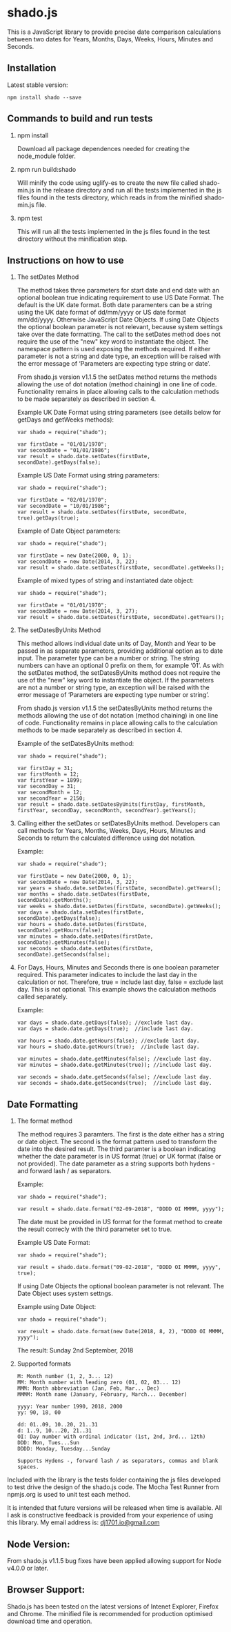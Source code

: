 shado.js
========

This is a JavaScript library to provide precise date comparison calculations between two dates for Years, Months, Days, Weeks, Hours, Minutes and Seconds.

Installation
------------

Latest stable version:

    npm install shado --save

Commands to build and run tests
-------------------------------

1.  npm install

    Download all package dependences needed for creating the node_module folder.

2.  npm run build:shado

    Will minify the code using uglify-es to create the new file called shado-min.js in the release directory and run all the tests implemented in the js files found in the tests directory, which reads in from the minified shado-min.js file.

3.  npm test

    This will run all the tests implemented in the js files found in the test directory without the minification step.

Instructions on how to use
--------------------------

1.  The setDates Method

    The method takes three parameters for start date and end date with an optional boolean true indicating requirement to use US Date Format.  The default is the UK date format.  Both date paramenters can be a string using the UK date format of dd/mm/yyyy or US date format mm/dd/yyyy.  Otherwise JavaScript Date Objects.  If using Date Objects the optional boolean parameter is not relevant, because system settings take over the date formatting.  The call to the setDates method does not require the use of the "new" key word to instantiate the object.  The namespace pattern is used exposing the methods required.  If either parameter is not a string and date type, an exception will be raised with the error message of ‘Parameters are expecting type string or date’.

    From shado.js version v1.1.5 the setDates method returns the methods allowing the use of dot notation (method chaining) in one line of code.  Functionality remains in place allowing calls to the calculation methods to be made separately as described in section 4.

    Example UK Date Format using string parameters (see details below for getDays and getWeeks methods):

        var shado = require("shado");

        var firstDate = "01/01/1970";
        var secondDate = "01/01/1986";
        var result = shado.date.setDates(firstDate, secondDate).getDays(false);

    Example US Date Format using string parameters:

        var shado = require("shado");

        var firstDate = "02/01/1970";
        var secondDate = "10/01/1986";
        var result = shado.date.setDates(firstDate, secondDate, true).getDays(true);

    Example of Date Object parameters:

        var shado = require("shado");

        var firstDate = new Date(2000, 0, 1);
        var secondDate = new Date(2014, 3, 22);
        var result = shado.date.setDates(firstDate, secondDate).getWeeks();

    Example of mixed types of string and instantiated date object:

        var shado = require("shado");

        var firstDate = "01/01/1970";
        var secondDate = new Date(2014, 3, 27);
        var result = shado.date.setDates(firstDate, secondDate).getYears();

2.  The setDatesByUnits Method

    This method allows individual date units of Day, Month and Year to be passed in as separate parameters, providing additional option as to date input.  The parameter type can be a number or string.  The string numbers can have an optional 0 prefix on them, for example ‘01’.  As with the setDates method, the setDatesByUnits method does not require the use of the "new" key word to instantiate the object.   If the parameters are not a number or string type, an exception will be raised with the error message of ‘Parameters are expecting type number or string’.

    From shado.js version v1.1.5 the setDatesByUnits method returns the methods allowing the use of dot notation (method chaining) in one line of code.  Functionality remains in place allowing calls to the calculation methods to be made separately as described in section 4.

    Example of the setDatesByUnits method:

        var shado = require("shado");

        var firstDay = 31;
        var firstMonth = 12;
        var firstYear = 1899;
        var secondDay = 31;
        var secondMonth = 12;
        var secondYear = 2150;
        var result = shado.date.setDatesByUnits(firstDay, firstMonth, firstYear, secondDay, secondMonth, secondYear).getYears();

3.  Calling either the setDates or setDatesByUnits method.  Developers can call methods for Years, Months, Weeks, Days, Hours, Minutes and Seconds to return the calculated difference using dot notation.       

    Example:

        var shado = require("shado");

        var firstDate = new Date(2000, 0, 1);
        var secondDate = new Date(2014, 3, 22);
        var years = shado.date.setDates(firstDate, secondDate).getYears();
        var months = shado.date.setDates(firstDate, secondDate).getMonths();
        var weeks = shado.date.setDates(firstDate, secondDate).getWeeks();
        var days = shado.data.setDates(firstDate, secondDate).getDays(false);
        var hours = shado.date.setDates(firstDate, secondDate).getHours(false);
        var minutes = shado.date.setDates(firstDate, secondDate).getMinutes(false);
        var seconds = shado.date.setDates(firstDate, secondDate).getSeconds(false);

4.  For Days, Hours, Minutes and Seconds there is one boolean parameter required.  This parameter indicates to include the last day in the calculation or not.
    Therefore, true = include last day, false = exclude last day.  This is not optional.  This example shows the calculation methods called separately.

    Example:

        var days = shado.date.getDays(false); //exclude last day.
        var days = shado.date.getDays(true);  //include last day.

        var hours = shado.date.getHours(false); //exclude last day.
        var hours = shado.date.getHours(true);  //include last day.

        var minutes = shado.date.getMinutes(false); //exclude last day.
        var minutes = shado.date.getMinutes(true)); //include last day.

        var seconds = shado.date.getSeconds(false); //exclude last day.
        var seconds = shado.date.getSeconds(true);  //include last day.

Date Formatting
---------------

1.  The format method

    The method requires 3 paramters.  The first is the date either has a string or date object.  The second is the format pattern used to transform the date into the desired result.  The third paramter is a boolean indicating whether the date parameter is in US format (true) or UK format (false or not provided).  The date parameter as a string supports both hydens - and forward lash / as separators.

    Example:

        var shado = require("shado");

        var result = shado.date.format("02-09-2018", "DDDD OI MMMM, yyyy");

    The date must be provided in US format for the format method to create the result correcly with the third parameter set to true.

    Example US Date Format:

        var shado = require("shado");

        var result = shado.date.format("09-02-2018", "DDDD OI MMMM, yyyy", true);

    If using Date Objects the optional boolean parameter is not relevant.  The Date Object uses system settngs.
    
    Example using Date Object:

        var shado = require("shado");

        var result = shado.date.format(new Date(2018, 8, 2), "DDDD OI MMMM, yyyy");

    The result: Sunday 2nd September, 2018

2.  Supported formats

        M: Month number (1, 2, 3... 12)
        MM: Month number with leading zero (01, 02, 03... 12)
        MMM: Month abbreviation (Jan, Feb, Mar... Dec)
        MMMM: Month name (January, February, March... December)

        yyyy: Year number 1990, 2018, 2000
        yy: 90, 18, 00

        dd: 01..09, 10..20, 21..31
        d: 1..9, 10...20, 21..31
        OI: Day number with ordinal indicator (1st, 2nd, 3rd... 12th)
        DDD: Mon, Tues...Sun
        DDDD: Monday, Tuesday...Sunday

        Supports Hydens -, forward lash / as separators, commas and blank spaces.

Included with the library is the tests folder containing the js files developed to test drive the design of the shado.js code.  The Mocha Test Runner from npmjs.org is used to unit test each method.

It is intended that future versions will be released when time is available.  All I ask is constructive feedback is provided from your experience of using this library.  My email address is: dj1701.io@gmail.com

Node Version:
-------------

From shado.js v1.1.5 bug fixes have been applied allowing support for Node v4.0.0 or later.

Browser Support:
----------------

Shado.js has been tested on the latest versions of Intenet Explorer, Firefox and Chrome. The minified file is recommended for production optimised download time and operation.